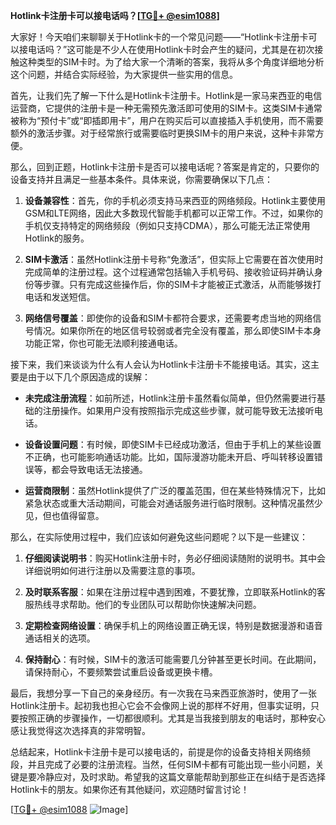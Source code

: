 **Hotlink卡注册卡可以接电话吗？[[TG💪+ @esim1088](https://t.me/s/esim1088)]**

大家好！今天咱们来聊聊关于Hotlink卡的一个常见问题——“Hotlink卡注册卡可以接电话吗？”这可能是不少人在使用Hotlink卡时会产生的疑问，尤其是在初次接触这种类型的SIM卡时。为了给大家一个清晰的答案，我将从多个角度详细地分析这个问题，并结合实际经验，为大家提供一些实用的信息。

首先，让我们先了解一下什么是Hotlink卡注册卡。Hotlink是一家马来西亚的电信运营商，它提供的注册卡是一种无需预先激活即可使用的SIM卡。这类SIM卡通常被称为“预付卡”或“即插即用卡”，用户在购买后可以直接插入手机使用，而不需要额外的激活步骤。对于经常旅行或需要临时更换SIM卡的用户来说，这种卡非常方便。

那么，回到正题，Hotlink卡注册卡是否可以接电话呢？答案是肯定的，只要你的设备支持并且满足一些基本条件。具体来说，你需要确保以下几点：

1. **设备兼容性**：首先，你的手机必须支持马来西亚的网络频段。Hotlink主要使用GSM和LTE网络，因此大多数现代智能手机都可以正常工作。不过，如果你的手机仅支持特定的网络频段（例如只支持CDMA），那么可能无法正常使用Hotlink的服务。

2. **SIM卡激活**：虽然Hotlink注册卡号称“免激活”，但实际上它需要在首次使用时完成简单的注册过程。这个过程通常包括输入手机号码、接收验证码并确认身份等步骤。只有完成这些操作后，你的SIM卡才能被正式激活，从而能够拨打电话和发送短信。

3. **网络信号覆盖**：即使你的设备和SIM卡都符合要求，还需要考虑当地的网络信号情况。如果你所在的地区信号较弱或者完全没有覆盖，那么即使SIM卡本身功能正常，你也可能无法顺利接通电话。

接下来，我们来谈谈为什么有人会认为Hotlink卡注册卡不能接电话。其实，这主要是由于以下几个原因造成的误解：

- **未完成注册流程**：如前所述，Hotlink注册卡虽然看似简单，但仍然需要进行基础的注册操作。如果用户没有按照指示完成这些步骤，就可能导致无法接听电话。
  
- **设备设置问题**：有时候，即使SIM卡已经成功激活，但由于手机上的某些设置不正确，也可能影响通话功能。比如，国际漫游功能未开启、呼叫转移设置错误等，都会导致电话无法接通。

- **运营商限制**：虽然Hotlink提供了广泛的覆盖范围，但在某些特殊情况下，比如紧急状态或重大活动期间，可能会对通话服务进行临时限制。这种情况虽然少见，但也值得留意。

那么，在实际使用过程中，我们应该如何避免这些问题呢？以下是一些建议：

1. **仔细阅读说明书**：购买Hotlink注册卡时，务必仔细阅读随附的说明书。其中会详细说明如何进行注册以及需要注意的事项。

2. **及时联系客服**：如果在注册过程中遇到困难，不要犹豫，立即联系Hotlink的客服热线寻求帮助。他们的专业团队可以帮助你快速解决问题。

3. **定期检查网络设置**：确保手机上的网络设置正确无误，特别是数据漫游和语音通话相关的选项。

4. **保持耐心**：有时候，SIM卡的激活可能需要几分钟甚至更长时间。在此期间，请保持耐心，不要频繁尝试重启设备或更换卡槽。

最后，我想分享一下自己的亲身经历。有一次我在马来西亚旅游时，使用了一张Hotlink注册卡。起初我也担心它会不会像网上说的那样不好用，但事实证明，只要按照正确的步骤操作，一切都很顺利。尤其是当我接到朋友的电话时，那种安心感让我觉得这次选择真的非常明智。

总结起来，Hotlink卡注册卡是可以接电话的，前提是你的设备支持相关网络频段，并且完成了必要的注册流程。当然，任何SIM卡都有可能出现一些小问题，关键是要冷静应对，及时求助。希望我的这篇文章能帮助到那些正在纠结于是否选择Hotlink卡的朋友。如果你还有其他疑问，欢迎随时留言讨论！

[[TG💪+ @esim1088](https://t.me/s/esim1088) ![Image](https://i.postimg.cc/4NQfJmqS/Snipaste-2025-05-13-00-14-12.png)]